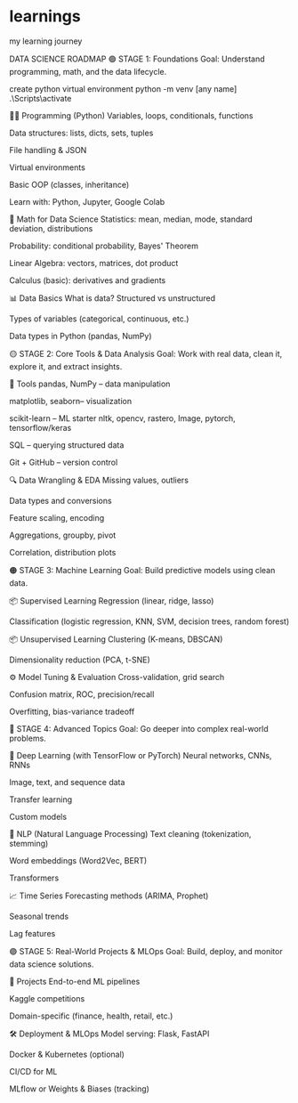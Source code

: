 # learnings
my learning journey

DATA SCIENCE ROADMAP
🟢 STAGE 1: Foundations
Goal: Understand programming, math, and the data lifecycle.

create python virtual environment
python -m venv [any name]
.\Scripts\activate

🧑‍💻 Programming (Python)
Variables, loops, conditionals, functions

Data structures: lists, dicts, sets, tuples

File handling & JSON

Virtual environments

Basic OOP (classes, inheritance)

Learn with: Python, Jupyter, Google Colab

🧮 Math for Data Science
Statistics: mean, median, mode, standard deviation, distributions

Probability: conditional probability, Bayes' Theorem

Linear Algebra: vectors, matrices, dot product

Calculus (basic): derivatives and gradients

📊 Data Basics
What is data? Structured vs unstructured

Types of variables (categorical, continuous, etc.)

Data types in Python (pandas, NumPy)

🟡 STAGE 2: Core Tools & Data Analysis
Goal: Work with real data, clean it, explore it, and extract insights.

🧰 Tools
pandas, NumPy – data manipulation

matplotlib, seaborn– visualization

scikit-learn – ML starter
nltk, opencv, rastero, Image, pytorch, tensorflow/keras

SQL – querying structured data

Git + GitHub – version control

🔍 Data Wrangling & EDA
Missing values, outliers

Data types and conversions

Feature scaling, encoding

Aggregations, groupby, pivot

Correlation, distribution plots

🟠 STAGE 3: Machine Learning
Goal: Build predictive models using clean data.

📦 Supervised Learning
Regression (linear, ridge, lasso)

Classification (logistic regression, KNN, SVM, decision trees, random forest)

📦 Unsupervised Learning
Clustering (K-means, DBSCAN)

Dimensionality reduction (PCA, t-SNE)

⚙️ Model Tuning & Evaluation
Cross-validation, grid search

Confusion matrix, ROC, precision/recall

Overfitting, bias-variance tradeoff

🔵 STAGE 4: Advanced Topics
Goal: Go deeper into complex real-world problems.

🧠 Deep Learning (with TensorFlow or PyTorch)
Neural networks, CNNs, RNNs

Image, text, and sequence data

Transfer learning

Custom models

🤖 NLP (Natural Language Processing)
Text cleaning (tokenization, stemming)

Word embeddings (Word2Vec, BERT)

Transformers

📈 Time Series
Forecasting methods (ARIMA, Prophet)

Seasonal trends

Lag features

🟣 STAGE 5: Real-World Projects & MLOps
Goal: Build, deploy, and monitor data science solutions.

🚀 Projects
End-to-end ML pipelines

Kaggle competitions

Domain-specific (finance, health, retail, etc.)

🛠 Deployment & MLOps
Model serving: Flask, FastAPI

Docker & Kubernetes (optional)

CI/CD for ML

MLflow or Weights & Biases (tracking)
